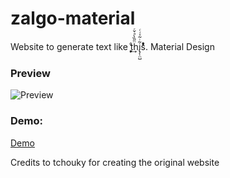 # zalgo-material
Website to generate text like t͎͈͕ͦ͢ḧ̋̏̀ͣ̌ͬi̢̗̜̤̺͂ͥ͂ͯ̇ͨs̉ͥͧͬ́͏. Material Design

### Preview
![Preview](https://dl.sapphyrus.xyz/swty35hp7fjxzv1o/)

### Demo:
[Demo](https://sapphyrus.xyz/zalgo/)

Credits to tchouky for creating the original website